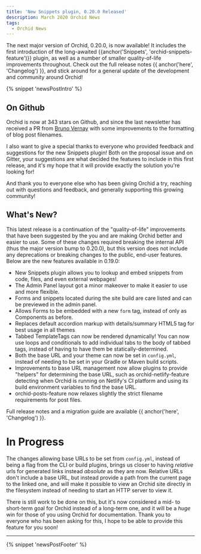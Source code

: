 ```yaml
---
title: 'New Snippets plugin, 0.20.0 Released'
description: March 2020 Orchid News
tags: 
  - Orchid News
---
```


The next major version of Orchid, 0.20.0, is now available! It includes the first introduction of the long-awaited 
{{anchor('Snippets', 'orchid-snippets-feature')}} plugin, as well as a number of smaller quality-of-life improvements throughout. 
Check out the full release notes {{ anchor('here', 'Changelog') }}, and stick around for a general update of the 
development and community around Orchid!

{% snippet 'newsPostIntro' %}

## On Github

Orchid is now at 343 stars on Github, and since the last newsletter has received a PR from 
[Bruno Vernay](https://github.com/BrunoVernay) with some improvements to the formatting of blog post filenames. 

I also want to give a special thanks to everyone who provided feedback and suggestions for the new Snippets plugin! Both
on the proposal issue and on Gitter, your suggestions are what decided the features to include in this first release, 
and it's my hope that it will provide exactly the solution you're looking for! 

And thank you to everyone else who has been giving Orchid a try, reaching out with questions and feedback, and generally
supporting this growing community! 

## What's New?

This latest release is a continuation of the "quality-of-life" improvements that have been suggested by the you and are
making Orchid better and easier to use. Some of these changes required breaking the internal API (thus the major version 
bump to 0.20.0), but this version does not include any deprecations or breaking changes to the public, end-user 
features. Below are the new features available in 0.19.0:

- New Snippets plugin allows you to lookup and embed snippets from code, files, and even external webpages!
- The Admin Panel layout got a minor makeover to make it easier to use and more flexible.  
- Forms and snippets located during the site build are care listed and can be previewed in the admin panel.
- Allows Forms to be embedded with a new `form` tag, instead of only as Components as before.
- Replaces default accordion markup with details/summary HTML5 tag for best usage in all themes
- Tabbed TemplateTags can now be rendered dynamically! You can now use loops and conditionals to add individual tabs to
    the body of tabbed tags, instead of having to have them be statically-determined.
- Both the base URL and your theme can now be set in `config.yml`, instead of needing to be set in your Gradle or Maven
    build scripts. 
- Improvements to base URL management now allow plugins to provide "helpers" for determining the base URL, such as 
    orchid-netlify-feature detecting when Orchid is running on Netlify's CI platform and using its build environment variables
    to find the base URL.
- orchid-posts-feature now relaxes slightly the strict filename requirements for post files. 

Full release notes and a migration guide are available {{ anchor('here', 'Changelog') }}.

# In Progress

The changes allowing base URLs to be set from `config.yml`, instead of being a flag from the CLI or build plugins, 
brings us closer to having _relative_ urls for generated links instead _absolute_ as they are now. Relative URLs don't
include a base URL, but instead provide a path from the current page to the linked one, and will make it possible to 
view an Orchid site directly in the filesystem instead of needing to start an HTTP server to view it.

There is still work to be done on this, but it's now considered a mid- to short-term goal for Orchid instead of a 
long-term one, and it will be a _huge_ win for those of you using Orchid for documentation. Thank you to everyone who
has been asking for this, I hope to be able to provide this feature for you soon! 

---

{% snippet 'newsPostFooter' %}

